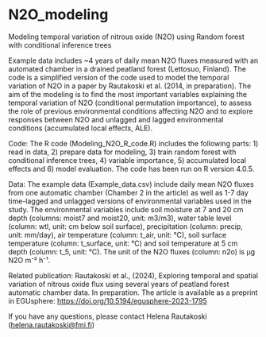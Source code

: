 # N2O_modeling
Modeling temporal variation of nitrous oxide (N2O) using Random forest with conditional inference trees

Example data includes ~4 years of daily mean N2O fluxes measured with an automated chamber in a drained peatland forest (Lettosuo, Finland). The code is a simplified version of the code used to model the temporal variation of N2O in a paper by Rautakoski et al. (2014, in preparation). The aim of the modeling is to find the most important variables explaining the temporal variation of N2O (conditional permutation importance), to assess the role of previous environmental conditions affecting N2O and to explore responses between N2O and unlagged and lagged environmental conditions (accumulated local effects, ALE). 

Code: The R code (Modeling_N2O_R_code.R) includes the following parts: 1) read in data, 2) prepare data for modeling, 3) train random forest with conditional inference trees, 4) variable importance, 5) accumulated local effects and 6) model evaluation. The code has been run on R version 4.0.5.

Data: The example data (Example_data.csv) include daily mean N2O fluxes from one automatic chamber (Chamber 2 in the article) as well as 1-7 day time-lagged and unlagged versions of 
environmental variables used in the study. The environmental variables include soil moisture at 7 and 20 cm depth (columns: moist7 and moist20, unit: m3/m3), water table level (column: wtl, unit: cm below soil surface), precipitation (column: precip, unit: mm/day), air temperature (column: t_air, unit: °C), soil surface temperature (column: t_surface, unit: °C) and soil temperature at 5 cm depth (column: t_5, unit: °C). The unit of the N2O fluxes (column: n2o) is µg N2O m⁻² h⁻¹.

Related publication: Rautakoski et al., (2024), Exploring temporal and spatial variation of nitrous oxide flux using several years of peatland forest automatic chamber data. In preparation. The article is available as a preprint in EGUsphere: https://doi.org/10.5194/egusphere-2023-1795

If you have any questions, please contact Helena Rautakoski (helena.rautakoski@fmi.fi)
